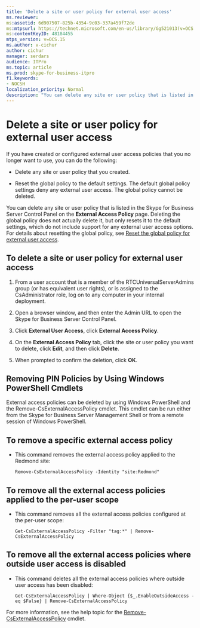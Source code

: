 ```yaml
---
title: 'Delete a site or user policy for external user access'
ms.reviewer: 
ms:assetid: 6d907507-825b-4354-9c03-337a459f72de
ms:mtpsurl: https://technet.microsoft.com/en-us/library/Gg521013(v=OCS.15)
ms:contentKeyID: 48184455
mtps_version: v=OCS.15
ms.author: v-cichur
author: cichur
manager: serdars
audience: ITPro
ms.topic: article
ms.prod: skype-for-business-itpro
f1.keywords:
- NOCSH
localization_priority: Normal
description: "You can delete any site or user policy that is listed in the Skype for Business Server Control Panel on the External Access Policy page."
---
```



# Delete a site or user policy for external user access

If you have created or configured external user access policies that you no longer want to use, you can do the following:

  - Delete any site or user policy that you created.

  - Reset the global policy to the default settings. The default global policy settings deny any external user access. The global policy cannot be deleted.


You can delete any site or user policy that is listed in the Skype for Business Server Control Panel on the **External Access Policy** page. Deleting the global policy does not actually delete it, but only resets it to the default settings, which do not include support for any external user access options. For details about resetting the global policy, see [Reset the global policy for external user access](reset-the-global-policy-for-external-user-access.md).


## To delete a site or user policy for external user access

1.  From a user account that is a member of the RTCUniversalServerAdmins group (or has equivalent user rights), or is assigned to the CsAdministrator role, log on to any computer in your internal deployment.

2.  Open a browser window, and then enter the Admin URL to open the Skype for Business Server Control Panel. 

3.  Click **External User Access**, click **External Access Policy**.

4.  On the **External Access Policy** tab, click the site or user policy you want to delete, click **Edit**, and then click **Delete**.

5.  When prompted to confirm the deletion, click **OK**.


## Removing PIN Policies by Using Windows PowerShell Cmdlets

External access policies can be deleted by using Windows PowerShell and the Remove-CsExternalAccessPolicy cmdlet. This cmdlet can be run either from the Skype for Business Server Management Shell or from a remote session of Windows PowerShell. 


## To remove a specific external access policy

  - This command removes the external access policy applied to the Redmond site:
    
        Remove-CsExternalAccessPolicy -Identity "site:Redmond"


## To remove all the external access policies applied to the per-user scope

  - This command removes all the external access policies configured at the per-user scope:
    
        Get-CsExternalAccessPolicy -Filter "tag:*" | Remove-CsExternalAccessPolicy


## To remove all the external access policies where outside user access is disabled

  - This command deletes all the external access policies where outside user access has been disabled:
    
        Get-CsExternalAccessPolicy | Where-Object {$_.EnableOutsideAccess -eq $False} | Remove-CsExternalAccessPolicy


For more information, see the help topic for the [Remove-CsExternalAccessPolicy](https://docs.microsoft.com/powershell/module/skype/Remove-CsExternalAccessPolicy) cmdlet.
